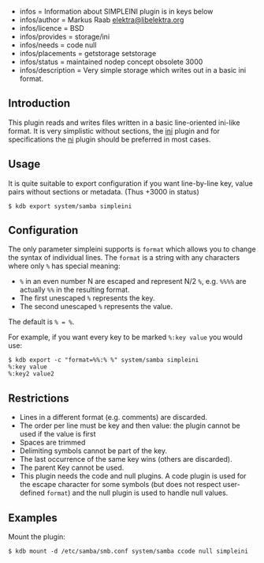 - infos = Information about SIMPLEINI plugin is in keys below
- infos/author = Markus Raab <elektra@libelektra.org>
- infos/licence = BSD
- infos/provides = storage/ini
- infos/needs = code null
- infos/placements = getstorage setstorage
- infos/status = maintained nodep concept obsolete 3000
- infos/description = Very simple storage which writes out in a basic ini format.

## Introduction

This plugin reads and writes files written in a basic line-oriented ini-like format.
It is very simplistic without sections, the [ini](../ini/) plugin and for specifications
the [ni](../ni/) plugin should be preferred in most cases.

## Usage

It is quite suitable to export configuration if you want line-by-line key, value pairs
without sections or metadata.
(Thus +3000 in status)

    $ kdb export system/samba simpleini

## Configuration

The only parameter simpleini supports is `format` which allows you to change the syntax
of individual lines.
The `format` is a string with any characters where only `%` has special meaning:

- `%` in an even number N are escaped and represent N/2 `%`, e.g. `%%%%` are actually `%%` in the resulting format.
- The first unescaped `%` represents the key.
- The second unescaped `%` represents the value.

The default is `% = %`.

For example, if you want every key to be marked `%:key value` you would use:

    $ kdb export -c "format=%%:% %" system/samba simpleini
    %:key value
    %:key2 value2

## Restrictions

- Lines in a different format (e.g. comments) are discarded.
- The order per line must be key and then value: the plugin cannot be used if the value is first
- Spaces are trimmed
- Delimiting symbols cannot be part of the key.
- The last occurrence of the same key wins (others are discarded).
- The parent Key cannot be used.
- This plugin needs the code and null plugins.
  A code plugin is used for the escape character for some symbols (but does not respect user-defined `format`)
  and the null plugin is used to handle null values.

## Examples

Mount the plugin:

    $ kdb mount -d /etc/samba/smb.conf system/samba ccode null simpleini

